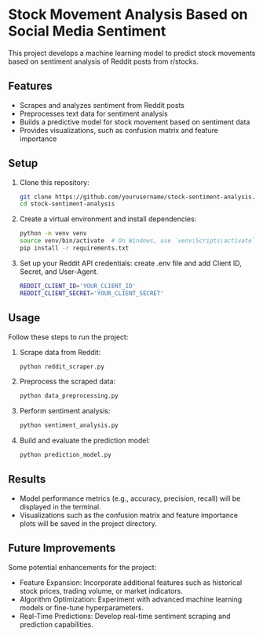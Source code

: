 # Stock Movement Analysis Based on Social Media Sentiment

This project develops a machine learning model to predict stock movements based on sentiment analysis of Reddit posts from r/stocks.
## Features
- Scrapes and analyzes sentiment from Reddit posts
- Preprocesses text data for sentiment analysis
- Builds a predictive model for stock movement based on sentiment data
- Provides visualizations, such as confusion matrix and feature importance

## Setup

1. Clone this repository:
   ```bash
   git clone https://github.com/yourusername/stock-sentiment-analysis.git
   cd stock-sentiment-analysis

2. Create a virtual environment and install dependencies:
   ```bash
   python -m venv venv
   source venv/bin/activate  # On Windows, use `venv\Scripts\activate`
   pip install -r requirements.txt

3. Set up your Reddit API credentials:
   create .env file and add Client ID, Secret, and User-Agent.
   ```bash
   REDDIT_CLIENT_ID='YOUR_CLIENT_ID'
   REDDIT_CLIENT_SECRET='YOUR_CLIENT_SECRET'
   
## Usage
Follow these steps to run the project:

1. Scrape data from Reddit:
   ```bash
   python reddit_scraper.py

2. Preprocess the scraped data:
   ```bash
   python data_preprocessing.py

2. Perform sentiment analysis:
   ```bash
   python sentiment_analysis.py

2. Build and evaluate the prediction model:
   ```bash
   python prediction_model.py

## Results
- Model performance metrics (e.g., accuracy, precision, recall) will be displayed in the terminal.
- Visualizations such as the confusion matrix and feature importance plots will be saved in the project directory.

## Future Improvements
Some potential enhancements for the project:
- Feature Expansion: Incorporate additional features such as historical stock prices, trading volume, or market indicators.
- Algorithm Optimization: Experiment with advanced machine learning models or fine-tune hyperparameters.
- Real-Time Predictions: Develop real-time sentiment scraping and prediction capabilities.
